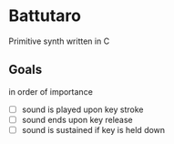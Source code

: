 # Battutaro
Primitive synth written in C

## Goals
in order of importance

- [ ] sound is played upon key stroke
- [ ] sound ends upon key release
- [ ] sound is sustained if key is held down
